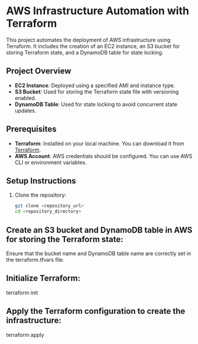 # AWS Infrastructure Automation with Terraform

This project automates the deployment of AWS infrastructure using Terraform. It includes the creation of an EC2 instance, an S3 bucket for storing Terraform state, and a DynamoDB table for state locking.

## Project Overview

- **EC2 Instance**: Deployed using a specified AMI and instance type.
- **S3 Bucket**: Used for storing the Terraform state file with versioning enabled.
- **DynamoDB Table**: Used for state locking to avoid concurrent state updates.

## Prerequisites

- **Terraform**: Installed on your local machine. You can download it from [Terraform](https://www.terraform.io/downloads).
- **AWS Account**: AWS credentials should be configured. You can use AWS CLI or environment variables.

## Setup Instructions

1. Clone the repository:
   ```bash
   git clone <repository_url>
   cd <repository_directory>

## Create an S3 bucket and DynamoDB table in AWS for storing the Terraform state:

Ensure that the bucket name and DynamoDB table name are correctly set in the terraform.tfvars file.

## Initialize Terraform:

terraform init

## Apply the Terraform configuration to create the infrastructure:

terraform apply

